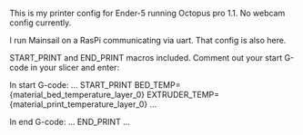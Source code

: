 This is my printer config for Ender-5 running Octopus pro 1.1. No webcam config currently.

I run Mainsail on a RasPi communicating via uart. That config is also here. 

START_PRINT and END_PRINT macros included. Comment out your start G-code in your slicer
and enter:

In start G-code:
...
START_PRINT BED_TEMP={material_bed_temperature_layer_0} EXTRUDER_TEMP={material_print_temperature_layer_0}
...

In end G-code:
...
END_PRINT
...
